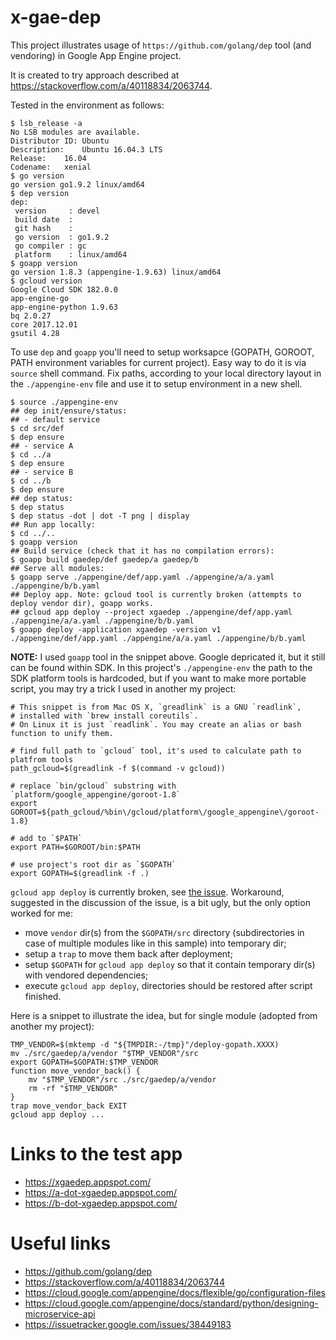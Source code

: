 # x-gae-dep

This project illustrates usage of `https://github.com/golang/dep` tool (and
vendoring) in Google App Engine project.

It is created to try approach described at
https://stackoverflow.com/a/40118834/2063744.

Tested in the environment as follows:

```console
$ lsb_release -a
No LSB modules are available.
Distributor ID:	Ubuntu
Description:	Ubuntu 16.04.3 LTS
Release:	16.04
Codename:	xenial
$ go version
go version go1.9.2 linux/amd64
$ dep version
dep:
 version     : devel
 build date  : 
 git hash    : 
 go version  : go1.9.2
 go compiler : gc
 platform    : linux/amd64
$ goapp version
go version 1.8.3 (appengine-1.9.63) linux/amd64
$ gcloud version
Google Cloud SDK 182.0.0
app-engine-go 
app-engine-python 1.9.63
bq 2.0.27
core 2017.12.01
gsutil 4.28
```

To use `dep` and `goapp` you'll need to setup worksapce (GOPATH, GOROOT, PATH
environment variables for current project). Easy way to do it is via `source`
shell command. Fix paths, according to your local directory layout in the
`./appengine-env` file and use it to setup environment in a new shell.

```console
$ source ./appengine-env
## dep init/ensure/status:
## - default service
$ cd src/def
$ dep ensure
## - service A
$ cd ../a
$ dep ensure
## - service B
$ cd ../b
$ dep ensure
## dep status:
$ dep status
$ dep status -dot | dot -T png | display
## Run app locally:
$ cd ../..
$ goapp version
## Build service (check that it has no compilation errors):
$ goapp build gaedep/def gaedep/a gaedep/b
## Serve all modules:
$ goapp serve ./appengine/def/app.yaml ./appengine/a/a.yaml ./appengine/b/b.yaml
## Deploy app. Note: gcloud tool is currently broken (attempts to deploy vendor dir), goapp works.
## gcloud app deploy --project xgaedep ./appengine/def/app.yaml ./appengine/a/a.yaml ./appengine/b/b.yaml
$ goapp deploy -application xgaedep -version v1 ./appengine/def/app.yaml ./appengine/a/a.yaml ./appengine/b/b.yaml
```

**NOTE:** I used `goapp` tool in the snippet above. Google depricated it, but it still can be found within SDK. In this project's `./appengine-env` the path to the SDK platform tools is hardcoded, but if you want to make more portable script, you may try a trick I used in another my project:

```console
# This snippet is from Mac OS X, `greadlink` is a GNU `readlink`,
# installed with `brew install coreutils`.
# On Linux it is just `readlink`. You may create an alias or bash function to unify them.

# find full path to `gcloud` tool, it's used to calculate path to platfrom tools
path_gcloud=$(greadlink -f $(command -v gcloud))

# replace `bin/gcloud` substring with `platform/google_appengine/goroot-1.8`
export GOROOT=${path_gcloud/%bin\/gcloud/platform\/google_appengine\/goroot-1.8}

# add to `$PATH`
export PATH=$GOROOT/bin:$PATH

# use project's root dir as `$GOPATH`
export GOPATH=$(greadlink -f .)
```

`gcloud app deploy` is currently broken, see [the issue](https://issuetracker.google.com/issues/38449183). Workaround, suggested in the discussion of the issue, is a bit ugly, but the only option worked for me:
- move `vendor` dir(s) from the `$GOPATH/src` directory (subdirectories in case of multiple modules like in this sample) into temporary dir;
- setup a `trap` to move them back after deployment;
- setup `$GOPATH` for `gcloud app deploy` so that it contain temporary dir(s) with vendored dependencies;
- execute `gcloud app deploy`, directories should be restored after script finished.

Here is a snippet to illustrate the idea, but for single module (adopted from another my project):

```console
TMP_VENDOR=$(mktemp -d "${TMPDIR:-/tmp}"/deploy-gopath.XXXX)
mv ./src/gaedep/a/vendor "$TMP_VENDOR"/src
export GOPATH=$GOPATH:$TMP_VENDOR
function move_vendor_back() {
    mv "$TMP_VENDOR"/src ./src/gaedep/a/vendor
    rm -rf "$TMP_VENDOR"
}
trap move_vendor_back EXIT
gcloud app deploy ...
```

# Links to the test app

- https://xgaedep.appspot.com/
- https://a-dot-xgaedep.appspot.com/
- https://b-dot-xgaedep.appspot.com/

# Useful links

- https://github.com/golang/dep
- https://stackoverflow.com/a/40118834/2063744
- https://cloud.google.com/appengine/docs/flexible/go/configuration-files
- https://cloud.google.com/appengine/docs/standard/python/designing-microservice-api
- https://issuetracker.google.com/issues/38449183

